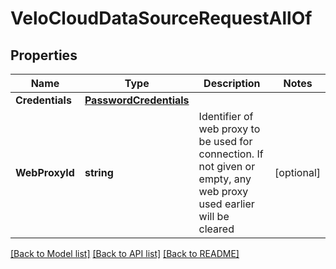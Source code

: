 # VeloCloudDataSourceRequestAllOf

## Properties

Name | Type | Description | Notes
------------ | ------------- | ------------- | -------------
**Credentials** | [**PasswordCredentials**](PasswordCredentials.md) |  | 
**WebProxyId** | **string** | Identifier of web proxy to be used for connection. If not given or empty, any web proxy used earlier will be cleared | [optional] 

[[Back to Model list]](../README.md#documentation-for-models) [[Back to API list]](../README.md#documentation-for-api-endpoints) [[Back to README]](../README.md)


